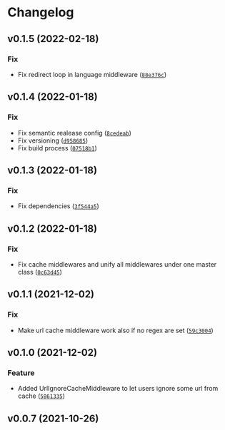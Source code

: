# Changelog

<!--next-version-placeholder-->

## v0.1.5 (2022-02-18)
### Fix
* Fix redirect loop in language middleware ([`88e376c`](https://github.com/lotrekagency/djlotrek/commit/88e376c503a8e66a9f83a5aff6a24a69207c9d65))

## v0.1.4 (2022-01-18)
### Fix
* Fix semantic realease config ([`8cedeab`](https://github.com/lotrekagency/djlotrek/commit/8cedeab0280aab206ddd8f9c9717f5c77028f463))
* Fix versioning ([`d958685`](https://github.com/lotrekagency/djlotrek/commit/d958685b43fea737b2aa6fc64c23921304d1158a))
* Fix build process ([`07518b1`](https://github.com/lotrekagency/djlotrek/commit/07518b1d7b5700253b131ef576296c3e83bcbe2f))

## v0.1.3 (2022-01-18)
### Fix
* Fix dependencies ([`3f544a5`](https://github.com/lotrekagency/djlotrek/commit/3f544a56c54b07db01b432ac03ad525c58bf80d8))

## v0.1.2 (2022-01-18)
### Fix
* Fix cache middlewares and unify all middlewares under one master class ([`0c63d45`](https://github.com/lotrekagency/djlotrek/commit/0c63d4512a32be59c5315a28e4a16772ca085b00))

## v0.1.1 (2021-12-02)
### Fix
* Make url cache middleware work also if no regex are set ([`59c3004`](https://github.com/lotrekagency/djlotrek/commit/59c300485f885fc117b54301e02a59b5a6953508))

## v0.1.0 (2021-12-02)
### Feature
* Added UrlIgnoreCacheMiddleware to let users ignore some url from cache ([`5861335`](https://github.com/lotrekagency/djlotrek/commit/5861335bcbd4a7912b5359be896cdc8992bd797e))

## v0.0.7 (2021-10-26)

